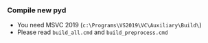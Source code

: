 ### Compile new pyd

* You need MSVC 2019 (`c:\Programs\VS2019\VC\Auxiliary\Build\`)
* Please read `build_all.cmd` and `build_preprocess.cmd`